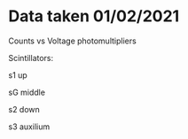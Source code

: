 # Data taken 01/02/2021

Counts vs Voltage photomultipliers

Scintillators:

s1 up

sG middle

s2 down

s3 auxilium
